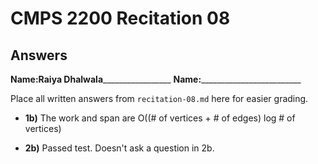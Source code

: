 # CMPS 2200 Recitation 08

## Answers

**Name:**__Raiya Dhalwala___________________
**Name:**_________________________


Place all written answers from `recitation-08.md` here for easier grading.



- **1b)**
The work and span are O((# of vertices + # of edges) log # of vertices)


- **2b)**
Passed test. Doesn't ask a question in 2b.
